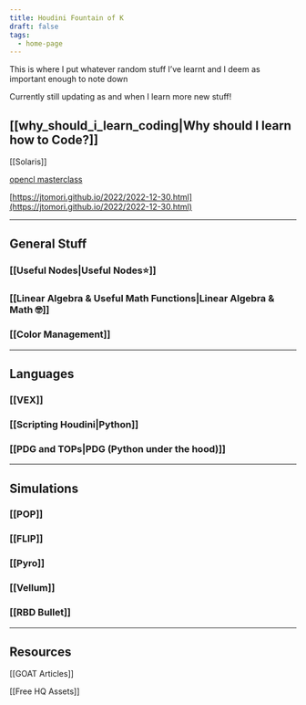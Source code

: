 ```yaml
---
title: Houdini Fountain of K
draft: false
tags:
  - home-page
---
```


This is where I put whatever random stuff I’ve learnt and I deem as important enough to note down

Currently still updating as and when I learn more new stuff!

##  [[why_should_i_learn_coding|Why should I learn how to Code?]]
[[Solaris]]


[opencl masterclass](https://www.sidefx.com/tutorials/houdini-165-masterclass-opencl/)

[https://jtomori.github.io/2022/2022-12-30.html](https://jtomori.github.io/2022/2022-12-30.html)

---
## General Stuff

### [[Useful Nodes|Useful Nodes⭐]]
### [[Linear Algebra & Useful Math Functions|Linear Algebra & Math 🤓]]
### [[Color Management]]

---


## Languages
### [[VEX]]
### [[Scripting Houdini|Python]]
### [[PDG and TOPs|PDG (Python under the hood)]]

---
## Simulations

### [[POP]]
### [[FLIP]]
### [[Pyro]]
### [[Vellum]]
### [[RBD Bullet]]

  ---
## Resources

[[GOAT Articles]]

[[Free HQ Assets]]